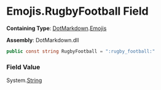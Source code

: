 # Emojis\.RugbyFootball Field

**Containing Type**: [DotMarkdown](../../README.md)\.[Emojis](../README.md)

**Assembly**: DotMarkdown\.dll

```csharp
public const string RugbyFootball = ":rugby_football:"
```

### Field Value

System\.[String](https://docs.microsoft.com/en-us/dotnet/api/system.string)